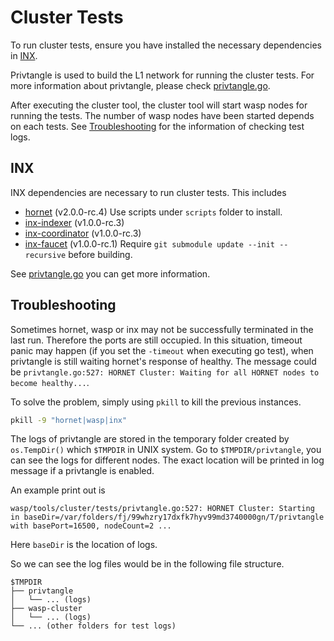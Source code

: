# Cluster Tests

To run cluster tests, ensure you have installed the necessary dependencies in [INX](#inx).

Privtangle is used to build the L1 network for running the cluster tests. For more information about privtangle, please check [privtangle.go](packages/testutil/privtangle/privtangle.go).

After executing the cluster tool, the cluster tool will start wasp nodes for running the tests. The number of wasp nodes have been started depends on each tests. See [Troubleshooting](#troubleshooting) for the information of checking test logs.

## INX

INX dependencies are necessary to run cluster tests. This includes

* [hornet](https://github.com/iotaledger/hornet) (v2.0.0-rc.4)
  Use scripts under `scripts` folder to install.
* [inx-indexer](https://github.com/iotaledger/inx-indexer) (v1.0.0-rc.3)
* [inx-coordinator](https://github.com/iotaledger/inx-coordinator) (v1.0.0-rc.3)
* [inx-faucet](https://github.com/iotaledger/inx-faucet) (v1.0.0-rc.1)
  Require `git submodule update --init --recursive` before building.

See [privtangle.go](packages/testutil/privtangle/privtangle.go) you can get more information.

## Troubleshooting

Sometimes hornet, wasp or inx may not be successfully terminated in the last run. Therefore the ports are still occupied. In this situation, timeout panic may happen (if you set the `-timeout` when executing go test), when privtangle is still waiting hornet's response of healthy. The message could be `privtangle.go:527: HORNET Cluster: Waiting for all HORNET nodes to become healthy...`.

To solve the problem, simply using `pkill` to kill the previous instances.

```bash
pkill -9 "hornet|wasp|inx"
```

The logs of privtangle are stored in the temporary folder created by `os.TempDir()` which `$TMPDIR` in UNIX system.
Go to `$TMPDIR/privtangle`, you can see the logs for different nodes.
The exact location will be printed in log message if a privtangle is enabled.

An example print out is

```
wasp/tools/cluster/tests/privtangle.go:527: HORNET Cluster: Starting in baseDir=/var/folders/fj/99whzry17dxfk7hyv99md3740000gn/T/privtangle with basePort=16500, nodeCount=2 ...
```

Here `baseDir` is the location of logs.

So we can see the log files would be in the following file structure.

```
$TMPDIR
├── privtangle
│   └── ... (logs)
├── wasp-cluster
│   └── ... (logs)
└── ... (other folders for test logs)
```
